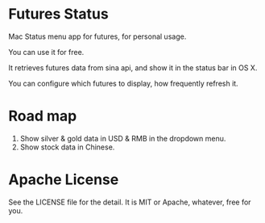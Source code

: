 # Futures Status
Mac Status menu app for futures, for personal usage.

You can use it for free.

It retrieves futures data from sina api, and show it in the status bar in OS X.

You can configure which futures to display, how frequently refresh it.

# Road map
1. Show silver & gold data in USD & RMB in the dropdown menu.
2. Show stock data in Chinese.

# Apache License
See the LICENSE file for the detail. It is MIT or Apache, whatever, free for you.

